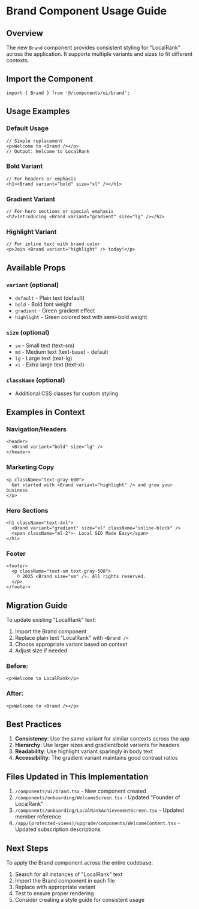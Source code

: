 # Brand Component Usage Guide

## Overview
The new `Brand` component provides consistent styling for "LocalRank" across the application. It supports multiple variants and sizes to fit different contexts.

## Import the Component
```tsx
import { Brand } from '@/components/ui/brand';
```

## Usage Examples

### Default Usage
```tsx
// Simple replacement
<p>Welcome to <Brand /></p>
// Output: Welcome to LocalRank
```

### Bold Variant
```tsx
// For headers or emphasis
<h1><Brand variant="bold" size="xl" /></h1>
```

### Gradient Variant
```tsx
// For hero sections or special emphasis
<h2>Introducing <Brand variant="gradient" size="lg" /></h2>
```

### Highlight Variant
```tsx
// For inline text with brand color
<p>Join <Brand variant="highlight" /> today!</p>
```

## Available Props

### `variant` (optional)
- `default` - Plain text (default)
- `bold` - Bold font weight
- `gradient` - Green gradient effect
- `highlight` - Green colored text with semi-bold weight

### `size` (optional)
- `sm` - Small text (text-sm)
- `md` - Medium text (text-base) - default
- `lg` - Large text (text-lg)
- `xl` - Extra large text (text-xl)

### `className` (optional)
- Additional CSS classes for custom styling

## Examples in Context

### Navigation/Headers
```tsx
<header>
  <Brand variant="bold" size="lg" />
</header>
```

### Marketing Copy
```tsx
<p className="text-gray-600">
  Get started with <Brand variant="highlight" /> and grow your business
</p>
```

### Hero Sections
```tsx
<h1 className="text-4xl">
  <Brand variant="gradient" size="xl" className="inline-block" />
  <span className="ml-2">- Local SEO Made Easy</span>
</h1>
```

### Footer
```tsx
<footer>
  <p className="text-sm text-gray-500">
    © 2025 <Brand size="sm" />. All rights reserved.
  </p>
</footer>
```

## Migration Guide

To update existing "LocalRank" text:

1. Import the Brand component
2. Replace plain text "LocalRank" with `<Brand />`
3. Choose appropriate variant based on context
4. Adjust size if needed

### Before:
```tsx
<p>Welcome to LocalRank</p>
```

### After:
```tsx
<p>Welcome to <Brand /></p>
```

## Best Practices

1. **Consistency**: Use the same variant for similar contexts across the app
2. **Hierarchy**: Use larger sizes and gradient/bold variants for headers
3. **Readability**: Use highlight variant sparingly in body text
4. **Accessibility**: The gradient variant maintains good contrast ratios

## Files Updated in This Implementation

1. `/components/ui/brand.tsx` - New component created
2. `/components/onboarding/WelcomeScreen.tsx` - Updated "Founder of LocalRank"
3. `/components/onboarding/LocalRankAchievementScreen.tsx` - Updated member reference
4. `/app/(protected-views)/upgrade/components/WelcomeContent.tsx` - Updated subscription descriptions

## Next Steps

To apply the Brand component across the entire codebase:

1. Search for all instances of "LocalRank" text
2. Import the Brand component in each file
3. Replace with appropriate variant
4. Test to ensure proper rendering
5. Consider creating a style guide for consistent usage